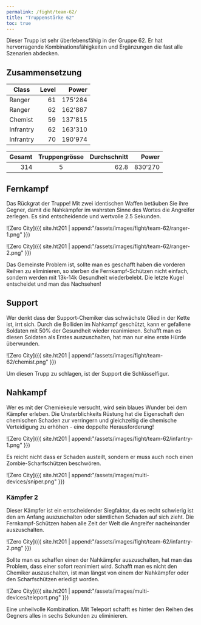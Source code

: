 ```yaml
---
permalink: /fight/team-62/
title: "Truppenstärke 62"
toc: true
---
```


Dieser Trupp ist sehr überlebensfähig in der Gruppe 62. Er hat hervorragende Kombinationsfähigkeiten und Ergänzungen die fast alle Szenarien abdecken.

## Zusammensetzung

| Class        | Level | Power  |
| ------------ | -----:| ------:|
| Ranger       |    61 | 175'284|
| Ranger       |    62 | 162'887|
| Chemist      |    59 | 137'815|
| Infrantry    |    62 | 163'310|
| Infrantry    |    70 | 190'974|

| Gesamt | Truppengrösse | Durchschnitt | Power  |
| ------:|:-------------:| ------------:| ------:|
|    314 |       5       |         62.8 | 830'270|

## Fernkampf

Das Rückgrat der Truppe! Mit zwei identischen Waffen betäuben Sie ihre Gegner, damit die Nahkämpfer im wahrsten Sinne des Wortes die Angreifer zerlegen. Es sind entscheidende und wertvolle 2.5 Sekunden.

![Zero City]({{ site.ht201 | append:"/assets/images/fight/team-62/ranger-1.png" }})

![Zero City]({{ site.ht201 | append:"/assets/images/fight/team-62/ranger-2.png" }})

Das Gemeinste Problem ist, sollte man es geschafft haben die vorderen Reihen zu eliminieren, so sterben die Fernkampf-Schützen nicht einfach, sondern werden mit 13k-14k Gesundheit wiederbelebt. Die letzte Kugel entscheidet und man das Nachsehen!

## Support

Wer denkt dass der Support-Chemiker das schwächste Glied in der Kette ist, irrt sich. Durch die Bolliden im Nahkampf geschützt, kann er gefallene Soldaten mit 50% der Gesundheit wieder reanimieren. Schafft man es diesen Soldaten als Erstes auszuschalten, hat man nur eine erste Hürde überwunden.

![Zero City]({{ site.ht201 | append:"/assets/images/fight/team-62/chemist.png" }})

Um diesen Trupp zu schlagen, ist der Support die Schlüsselfigur.

## Nahkampf

Wer es mit der Chemiekeule versucht, wird sein blaues Wunder bei dem Kämpfer erleben. Die Unsterblichkeits Rüstung hat die Eigenschaft den chemischen Schaden zur verringern und gleichzeitig die chemische Verteidigung zu erhöhen - eine doppelte Herausforderung!

![Zero City]({{ site.ht201 | append:"/assets/images/fight/team-62/infantry-1.png" }})

Es reicht nicht dass er Schaden austeilt, sondern er muss auch noch einen Zombie-Scharfschützen beschwören.

![Zero City]({{ site.ht201 | append:"/assets/images/multi-devices/sniper.png" }})

### Kämpfer 2

Dieser Kämpfer ist ein entscheidender Siegfaktor, da es recht schwierig ist den am Anfang auszuschalten oder sämtlichen Schaden auf sich zieht. Die Fernkampf-Schützen haben alle Zeit der Welt die Angreifer nacheinander auszuschalten.

![Zero City]({{ site.ht201 | append:"/assets/images/fight/team-62/infantry-2.png" }})

Sollte man es schaffen einen der Nahkämpfer auszuschalten, hat man das Problem, dass einer sofort reanimiert wird. Schafft man es nicht den Chemiker auszuschalten, ist man längst von einem der Nahkämpfer oder den Scharfschützen erledigt worden.

![Zero City]({{ site.ht201 | append:"/assets/images/multi-devices/teleport.png" }})

Eine unheilvolle Kombination. Mit Teleport schafft es hinter den Reihen des Gegners alles in sechs Sekunden zu eliminieren.
